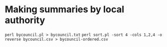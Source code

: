 # Making summaries by local authority


`perl bycouncil.pl > bycouncil.txt`
`perl sort.pl -sort 4 -cols 1,2,4 -o reverse bycouncil.csv > bycouncil-ordered.csv`